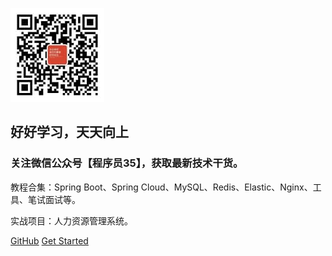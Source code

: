 ![logo](images/config/cxy35_150.jpg)

## 好好学习，天天向上

### 关注微信公众号【程序员35】，获取最新技术干货。

教程合集：Spring Boot、Spring Cloud、MySQL、Redis、Elastic、Nginx、工具、笔试面试等。

实战项目：人力资源管理系统。

[GitHub](https://github.com/cxy35/learning)
[Get Started](README.md)
